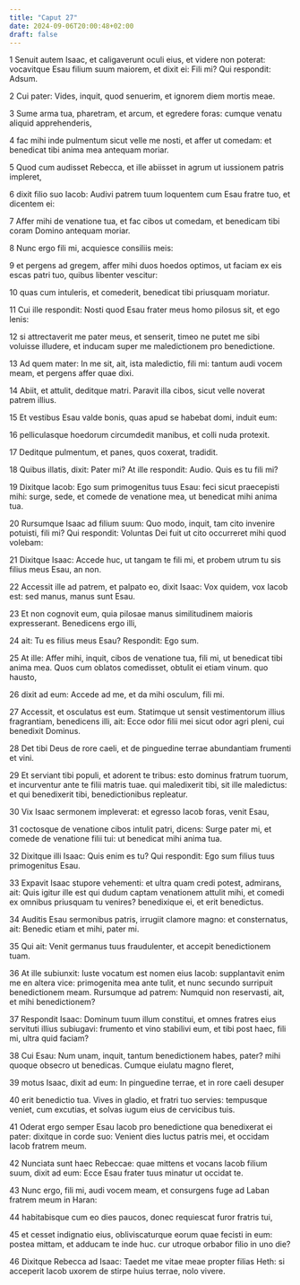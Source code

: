 ```yaml
---
title: "Caput 27"
date: 2024-09-06T20:00:48+02:00
draft: false
---
```



1 Senuit autem Isaac, et caligaverunt oculi eius, et videre non poterat: vocavitque Esau filium suum maiorem, et dixit ei: Fili mi? Qui respondit: Adsum.

2 Cui pater: Vides, inquit, quod senuerim, et ignorem diem mortis meae.

3 Sume arma tua, pharetram, et arcum, et egredere foras: cumque venatu aliquid apprehenderis,

4 fac mihi inde pulmentum sicut velle me nosti, et affer ut comedam: et benedicat tibi anima mea antequam moriar.

5 Quod cum audisset Rebecca, et ille abiisset in agrum ut iussionem patris impleret,

6 dixit filio suo Iacob: Audivi patrem tuum loquentem cum Esau fratre tuo, et dicentem ei:

7 Affer mihi de venatione tua, et fac cibos ut comedam, et benedicam tibi coram Domino antequam moriar.

8 Nunc ergo fili mi, acquiesce consiliis meis:

9 et pergens ad gregem, affer mihi duos hoedos optimos, ut faciam ex eis escas patri tuo, quibus libenter vescitur:

10 quas cum intuleris, et comederit, benedicat tibi priusquam moriatur.

11 Cui ille respondit: Nosti quod Esau frater meus homo pilosus sit, et ego lenis:

12 si attrectaverit me pater meus, et senserit, timeo ne putet me sibi voluisse illudere, et inducam super me maledictionem pro benedictione.

13 Ad quem mater: In me sit, ait, ista maledictio, fili mi: tantum audi vocem meam, et pergens affer quae dixi.

14 Abiit, et attulit, deditque matri. Paravit illa cibos, sicut velle noverat patrem illius.

15 Et vestibus Esau valde bonis, quas apud se habebat domi, induit eum:

16 pelliculasque hoedorum circumdedit manibus, et colli nuda protexit.

17 Deditque pulmentum, et panes, quos coxerat, tradidit.

18 Quibus illatis, dixit: Pater mi? At ille respondit: Audio. Quis es tu fili mi?

19 Dixitque Iacob: Ego sum primogenitus tuus Esau: feci sicut praecepisti mihi: surge, sede, et comede de venatione mea, ut benedicat mihi anima tua.

20 Rursumque Isaac ad filium suum: Quo modo, inquit, tam cito invenire potuisti, fili mi? Qui respondit: Voluntas Dei fuit ut cito occurreret mihi quod volebam:

21 Dixitque Isaac: Accede huc, ut tangam te fili mi, et probem utrum tu sis filius meus Esau, an non.

22 Accessit ille ad patrem, et palpato eo, dixit Isaac: Vox quidem, vox Iacob est: sed manus, manus sunt Esau.

23 Et non cognovit eum, quia pilosae manus similitudinem maioris expresserant. Benedicens ergo illi,

24 ait: Tu es filius meus Esau? Respondit: Ego sum.

25 At ille: Affer mihi, inquit, cibos de venatione tua, fili mi, ut benedicat tibi anima mea. Quos cum oblatos comedisset, obtulit ei etiam vinum. quo hausto,

26 dixit ad eum: Accede ad me, et da mihi osculum, fili mi.

27 Accessit, et osculatus est eum. Statimque ut sensit vestimentorum illius fragrantiam, benedicens illi, ait: Ecce odor filii mei sicut odor agri pleni, cui benedixit Dominus.

28 Det tibi Deus de rore caeli, et de pinguedine terrae abundantiam frumenti et vini.

29 Et serviant tibi populi, et adorent te tribus: esto dominus fratrum tuorum, et incurventur ante te filii matris tuae. qui maledixerit tibi, sit ille maledictus: et qui benedixerit tibi, benedictionibus repleatur.

30 Vix Isaac sermonem impleverat: et egresso Iacob foras, venit Esau,

31 coctosque de venatione cibos intulit patri, dicens: Surge pater mi, et comede de venatione filii tui: ut benedicat mihi anima tua.

32 Dixitque illi Isaac: Quis enim es tu? Qui respondit: Ego sum filius tuus primogenitus Esau.

33 Expavit Isaac stupore vehementi: et ultra quam credi potest, admirans, ait: Quis igitur ille est qui dudum captam venationem attulit mihi, et comedi ex omnibus priusquam tu venires? benedixique ei, et erit benedictus.

34 Auditis Esau sermonibus patris, irrugiit clamore magno: et consternatus, ait: Benedic etiam et mihi, pater mi.

35 Qui ait: Venit germanus tuus fraudulenter, et accepit benedictionem tuam.

36 At ille subiunxit: Iuste vocatum est nomen eius Iacob: supplantavit enim me en altera vice: primogenita mea ante tulit, et nunc secundo surripuit benedictionem meam. Rursumque ad patrem: Numquid non reservasti, ait, et mihi benedictionem?

37 Respondit Isaac: Dominum tuum illum constitui, et omnes fratres eius servituti illius subiugavi: frumento et vino stabilivi eum, et tibi post haec, fili mi, ultra quid faciam?

38 Cui Esau: Num unam, inquit, tantum benedictionem habes, pater? mihi quoque obsecro ut benedicas. Cumque eiulatu magno fleret,

39 motus Isaac, dixit ad eum: In pinguedine terrae, et in rore caeli desuper

40 erit benedictio tua. Vives in gladio, et fratri tuo servies: tempusque veniet, cum excutias, et solvas iugum eius de cervicibus tuis.

41 Oderat ergo semper Esau Iacob pro benedictione qua benedixerat ei pater: dixitque in corde suo: Venient dies luctus patris mei, et occidam Iacob fratrem meum.

42 Nunciata sunt haec Rebeccae: quae mittens et vocans Iacob filium suum, dixit ad eum: Ecce Esau frater tuus minatur ut occidat te.

43 Nunc ergo, fili mi, audi vocem meam, et consurgens fuge ad Laban fratrem meum in Haran:

44 habitabisque cum eo dies paucos, donec requiescat furor fratris tui,

45 et cesset indignatio eius, obliviscaturque eorum quae fecisti in eum: postea mittam, et adducam te inde huc. cur utroque orbabor filio in uno die?

46 Dixitque Rebecca ad Isaac: Taedet me vitae meae propter filias Heth: si acceperit Iacob uxorem de stirpe huius terrae, nolo vivere.

